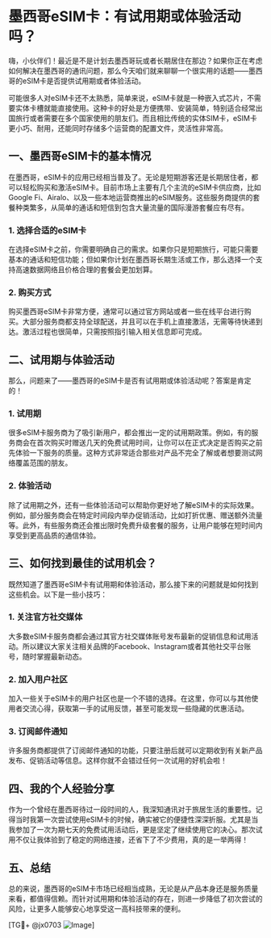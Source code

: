 # 墨西哥eSIM卡：有试用期或体验活动吗？

嗨，小伙伴们！最近是不是计划去墨西哥玩或者长期居住在那边？如果你正在考虑如何解决在墨西哥的通讯问题，那么今天咱们就来聊聊一个很实用的话题——墨西哥的eSIM卡是否提供试用期或者体验活动。

可能很多人对eSIM卡还不太熟悉，简单来说，eSIM卡就是一种嵌入式芯片，不需要实体卡槽就能直接使用。这种卡的好处是方便携带、安装简单，特别适合经常出国旅行或者需要在多个国家使用的朋友们。而且相比传统的实体SIM卡，eSIM卡更小巧、耐用，还能同时存储多个运营商的配置文件，灵活性非常高。

## 一、墨西哥eSIM卡的基本情况

在墨西哥，eSIM卡的应用已经相当普及了。无论是短期游客还是长期居住者，都可以轻松购买和激活eSIM卡。目前市场上主要有几个主流的eSIM卡供应商，比如Google Fi、Airalo、以及一些本地运营商推出的eSIM服务。这些服务商提供的套餐种类繁多，从简单的通话和短信到包含大量流量的国际漫游套餐应有尽有。

### 1. 选择合适的eSIM卡

在选择eSIM卡之前，你需要明确自己的需求。如果你只是短期旅行，可能只需要基本的通话和短信功能；但如果你计划在墨西哥长期生活或工作，那么选择一个支持高速数据网络且价格合理的套餐会更加划算。

### 2. 购买方式

购买墨西哥eSIM卡非常方便，通常可以通过官方网站或者一些在线平台进行购买。大部分服务商都支持全球配送，并且可以在手机上直接激活，无需等待快递到达。激活过程也很简单，只需按照指引输入相关信息即可完成。

## 二、试用期与体验活动

那么，问题来了——墨西哥的eSIM卡是否有试用期或体验活动呢？答案是肯定的！

### 1. 试用期

很多eSIM卡服务商为了吸引新用户，都会推出一定的试用期政策。例如，有的服务商会在首次购买时赠送几天的免费试用时间，让你可以在正式决定是否购买之前先体验一下服务的质量。这种方式非常适合那些对产品不完全了解或者想要测试网络覆盖范围的朋友。

### 2. 体验活动

除了试用期之外，还有一些体验活动可以帮助你更好地了解eSIM卡的实际效果。例如，部分服务商会在特定时间段内举办促销活动，比如打折优惠、赠送额外流量等。此外，有些服务商还会推出限时免费升级套餐的服务，让用户能够在短时间内享受到更高品质的通信体验。

## 三、如何找到最佳的试用机会？

既然知道了墨西哥eSIM卡有试用期和体验活动，那么接下来的问题就是如何找到这些机会。以下是一些小技巧：

### 1. 关注官方社交媒体

大多数eSIM卡服务商都会通过其官方社交媒体账号发布最新的促销信息和试用活动。所以建议大家关注相关品牌的Facebook、Instagram或者其他社交平台账号，随时掌握最新动态。

### 2. 加入用户社区

加入一些关于eSIM卡的用户社区也是一个不错的选择。在这里，你可以与其他使用者交流心得，获取第一手的试用反馈，甚至可能发现一些隐藏的优惠活动。

### 3. 订阅邮件通知

许多服务商都提供了订阅邮件通知的功能，只要注册后就可以定期收到有关新产品发布、促销活动等信息。这样你就不会错过任何一次试用的好机会啦！

## 四、我的个人经验分享

作为一个曾经在墨西哥待过一段时间的人，我深知通讯对于旅居生活的重要性。记得当时我第一次尝试使用eSIM卡的时候，确实被它的便捷性深深折服。尤其是当我参加了一次为期七天的免费试用活动后，更是坚定了继续使用它的决心。那次试用不仅让我体验到了稳定的网络连接，还省下了不少费用，真的是一举两得！

## 五、总结

总的来说，墨西哥的eSIM卡市场已经相当成熟，无论是从产品本身还是服务质量来看，都值得信赖。而针对试用期和体验活动的存在，则进一步降低了初次尝试的风险，让更多人能够安心地享受这一高科技带来的便利。

[TG💪+ @jx0703 ![Image](https://github.com/user-attachments/assets/dbca1d08-cadb-493c-b0ec-ad6f7a83f270)]
